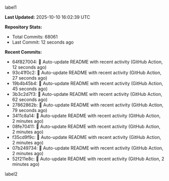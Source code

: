 
label1 
<!-- ACTIVITY_START -->
**Last Updated:** 2025-10-10 16:02:39 UTC

**Repository Stats:**
- Total Commits: 68061
- Last Commit: 12 seconds ago

**Recent Commits:**
- 64f827004: 🤖 Auto-update README with recent activity (GitHub Action, 12 seconds ago)
- 93c41f0c2: 🤖 Auto-update README with recent activity (GitHub Action, 27 seconds ago)
- 19b4b45b4: 🤖 Auto-update README with recent activity (GitHub Action, 45 seconds ago)
- 3b3c2d7f3: 🤖 Auto-update README with recent activity (GitHub Action, 62 seconds ago)
- 27862862b: 🤖 Auto-update README with recent activity (GitHub Action, 79 seconds ago)
- 3411c8a14: 🤖 Auto-update README with recent activity (GitHub Action, 2 minutes ago)
- 08fe70411: 🤖 Auto-update README with recent activity (GitHub Action, 2 minutes ago)
- f35cd9f9c: 🤖 Auto-update README with recent activity (GitHub Action, 2 minutes ago)
- 07b249734: 🤖 Auto-update README with recent activity (GitHub Action, 2 minutes ago)
- 52f211e8c: 🤖 Auto-update README with recent activity (GitHub Action, 2 minutes ago)
<!-- ACTIVITY_END -->

label2

